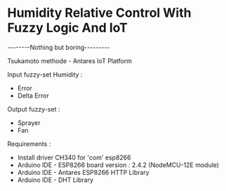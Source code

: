 # Humidity Relative Control With Fuzzy Logic And IoT
--------Nothing but boring---------

Tsukamoto methode - Antares IoT Platform

Input fuzzy-set Humidity :
- Error
- Delta Error

Output fuzzy-set :
- Sprayer
- Fan

Requirements :
- Install driver CH340 for 'com' esp8266
- Arduino IDE - ESP8266 board version : 2.4.2 (NodeMCU-12E module)
- Arduino IDE - Antares ESP8266 HTTP Library
- Arduino IDE - DHT Library
